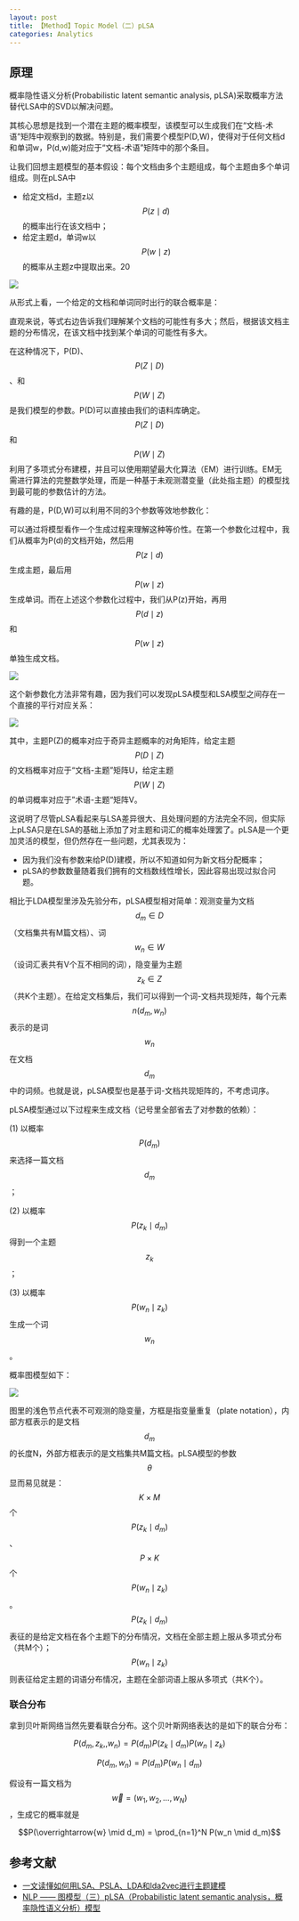 ```yaml
---
layout: post
title: 【Method】Topic Model（二）pLSA
categories: Analytics
---
```


## 原理

概率隐性语义分析(Probabilistic latent semantic analysis, pLSA)采取概率方法替代LSA中的SVD以解决问题。

其核心思想是找到一个潜在主题的概率模型，该模型可以生成我们在“文档-术语”矩阵中观察到的数据。特别是，我们需要个模型P(D,W)，使得对于任何文档d和单词w，P(d,w)能对应于“文档-术语”矩阵中的那个条目。

让我们回想主题模型的基本假设：每个文档由多个主题组成，每个主题由多个单词组成。则在pLSA中

- 给定文档d，主题z以$$P(z \mid d)$$的概率出行在该文档中；
- 给定主题d，单词w以$$P(w \mid z)$$的概率从主题z中提取出来。20

![](/img/2019-04-17-topic-model-2-1.jpeg)

从形式上看，一个给定的文档和单词同时出行的联合概率是：

直观来说，等式右边告诉我们理解某个文档的可能性有多大；然后，根据该文档主题的分布情况，在该文档中找到某个单词的可能性有多大。

在这种情况下，P(D)、$$P(Z \mid D)$$、和$$P(W \mid Z)$$是我们模型的参数。P(D)可以直接由我们的语料库确定。$$P(Z \mid D)$$和$$P(W \mid Z)$$利用了多项式分布建模，并且可以使用期望最大化算法（EM）进行训练。EM无需进行算法的完整数学处理，而是一种基于未观测潜变量（此处指主题）的模型找到最可能的参数估计的方法。

有趣的是，P(D,W)可以利用不同的3个参数等效地参数化：

可以通过将模型看作一个生成过程来理解这种等价性。在第一个参数化过程中，我们从概率为P(d)的文档开始，然后用$$P(z \mid d)$$生成主题，最后用$$P(w \mid z)$$生成单词。而在上述这个参数化过程中，我们从P(z)开始，再用$$P(d \mid z)$$和$$P(w \mid z)$$单独生成文档。

![](/img/2019-04-17-topic-model-2-2.jpeg)

这个新参数化方法非常有趣，因为我们可以发现pLSA模型和LSA模型之间存在一个直接的平行对应关系：

![](/img/2019-04-17-topic-model-2-3.png)

其中，主题P(Z)的概率对应于奇异主题概率的对角矩阵，给定主题$$P(D \mid Z)$$的文档概率对应于“文档-主题”矩阵U，给定主题$$P(W \mid Z)$$的单词概率对应于”术语-主题“矩阵V。

这说明了尽管pLSA看起来与LSA差异很大、且处理问题的方法完全不同，但实际上pLSA只是在LSA的基础上添加了对主题和词汇的概率处理罢了。pLSA是一个更加灵活的模型，但仍然存在一些问题，尤其表现为：

- 因为我们没有参数来给P(D)建模，所以不知道如何为新文档分配概率；
- pLSA的参数数量随着我们拥有的文档数线性增长，因此容易出现过拟合问题。

相比于LDA模型里涉及先验分布，pLSA模型相对简单：观测变量为文档$$d_m \in D$$（文档集共有M篇文档）、词$$w_n \in W$$（设词汇表共有V个互不相同的词），隐变量为主题$$z_k \in Z$$（共K个主题）。在给定文档集后，我们可以得到一个词-文档共现矩阵，每个元素$$n(d_m, w_n)$$表示的是词$$w_n$$在文档$$d_m$$中的词频。也就是说，pLSA模型也是基于词-文档共现矩阵的，不考虑词序。

pLSA模型通过以下过程来生成文档（记号里全部省去了对参数的依赖）：

(1) 以概率$$P(d_m)$$来选择一篇文档$$d_m$$；

(2) 以概率$$P(z_k \mid d_m)$$得到一个主题$$z_k$$；

(3) 以概率$$P(w_n \mid z_k)$$生成一个词$$w_n$$。

概率图模型如下：

![](/img/2019-04-17-topic-model-2-4.png)

图里的浅色节点代表不可观测的隐变量，方框是指变量重复（plate notation），内部方框表示的是文档$$d_m$$的长度N，外部方框表示的是文档集共M篇文档。pLSA模型的参数$$\theta$$显而易见就是：$$K \times M$$个$$P(z_k \mid d_m)$$、$$P \times K$$个$$P(w_n \mid z_k)$$。$$P(z_k \mid d_m)$$表征的是给定文档在各个主题下的分布情况，文档在全部主题上服从多项式分布（共M个）；$$P(w_n \mid z_k)$$则表征给定主题的词语分布情况，主题在全部词语上服从多项式（共K个）。

### 联合分布

拿到贝叶斯网络当然先要看联合分布。这个贝叶斯网络表达的是如下的联合分布：

$$P(d_m, z_k,, w_n) = P(d_m)P(z_k \mid d_m)P(w_n \mid z_k)$$

$$P(d_m, w_n) = P(d_m)P(w_n \mid d_m)$$

假设有一篇文档为$$\overrightarrow{w} = (w_1, w_2, ...,w_N)$$，生成它的概率就是

$$P(\overrightarrow{w} \mid d_m) = \prod_{n=1}^N P(w_n \mid d_m)$$

## 参考文献

- [一文读懂如何用LSA、PSLA、LDA和lda2vec进行主题建模](https://www.sohu.com/a/234584362_129720)
- [NLP —— 图模型（三）pLSA（Probabilistic latent semantic analysis，概率隐性语义分析）模型](https://www.cnblogs.com/Determined22/p/7237111.html)